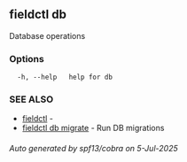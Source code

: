 ## fieldctl db

Database operations

### Options

```
  -h, --help   help for db
```

### SEE ALSO

* [fieldctl](fieldctl.md)	 - 
* [fieldctl db migrate](fieldctl_db_migrate.md)	 - Run DB migrations

###### Auto generated by spf13/cobra on 5-Jul-2025
